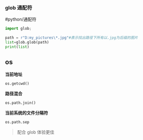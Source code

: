### glob 通配符

#python/通配符

```python
import glob;
 
path = r"D:my_pictures\*.jpg"#表示找出路径下所有以.jpg为后缀的图片
list=glob.glob(path)
print(list)
```

## os

**当前地址**

```python
os.getcwd()
```

**路径混合**

```python
os.path.join()
```

**当前系统的文件分隔符**

```python
os.path.sep
```

> 配合 glob 体验更佳

